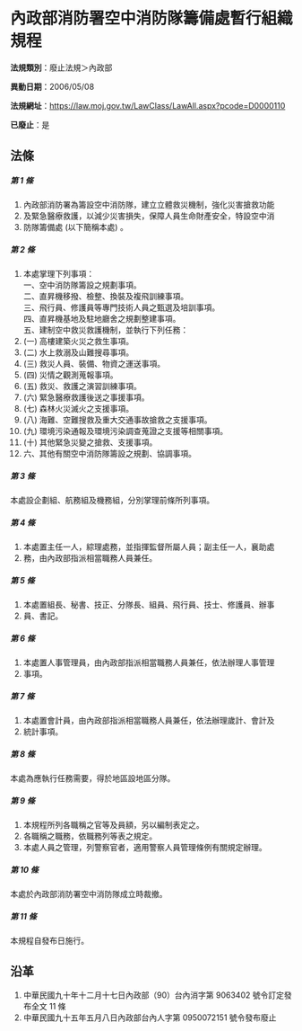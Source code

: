 # 內政部消防署空中消防隊籌備處暫行組織規程

**法規類別**：廢止法規＞內政部

**異動日期**：2006/05/08  

**法規網址**：https://law.moj.gov.tw/LawClass/LawAll.aspx?pcode=D0000110

**已廢止**：是



## 法條
##### 第 1 條
1. 內政部消防署為籌設空中消防隊，建立立體救災機制，強化災害搶救功能
1. 及緊急醫療救護，以減少災害損失，保障人員生命財產安全，特設空中消
1. 防隊籌備處 (以下簡稱本處) 。

##### 第 2 條
1. 本處掌理下列事項：  
一、空中消防隊籌設之規劃事項。  
二、直昇機移撥、檢整、換裝及複飛訓練事項。  
三、飛行員、修護員等專門技術人員之甄選及培訓事項。  
四、直昇機基地及駐地廳舍之規劃整建事項。  
五、建制空中救災救護機制，並執行下列任務：
1.  (一) 高樓建築火災之救生事項。
1.  (二) 水上救溺及山難搜尋事項。
1.  (三) 救災人員、裝備、物資之運送事項。
1.  (四) 災情之觀測蒐報事項。
1.  (五) 救災、救護之演習訓練事項。
1.  (六) 緊急醫療救護後送之事援事項。
1.  (七) 森林火災滅火之支援事項。
1.  (八) 海難、空難搜救及重大交通事故搶救之支援事項。
1.  (九) 環境污染通報及環境污染調查蒐證之支援等相關事項。
1.  (十) 其他緊急災變之搶救、支援事項。
1. 六、其他有關空中消防隊籌設之規劃、協調事項。

##### 第 3 條
本處設企劃組、航務組及機務組，分別掌理前條所列事項。

##### 第 4 條
1. 本處置主任一人，綜理處務，並指揮監督所屬人員；副主任一人，襄助處
1. 務，由內政部指派相當職務人員兼任。

##### 第 5 條
1. 本處置組長、秘書、技正、分隊長、組員、飛行員、技士、修護員、辦事
1. 員、書記。

##### 第 6 條
1. 本處置人事管理員，由內政部指派相當職務人員兼任，依法辦理人事管理
1. 事項。

##### 第 7 條
1. 本處置會計員，由內政部指派相當職務人員兼任，依法辦理歲計、會計及
1. 統計事項。

##### 第 8 條
本處為應執行任務需要，得於地區設地區分隊。

##### 第 9 條
1. 本規程所列各職稱之官等及員額，另以編制表定之。
1. 各職稱之職務，依職務列等表之規定。
1. 本處人員之管理，列警察官者，適用警察人員管理條例有關規定辦理。

##### 第 10 條
本處於內政部消防署空中消防隊成立時裁撤。

##### 第 11 條
本規程自發布日施行。

## 沿革
1. 中華民國九十年十二月十七日內政部（90）台內消字第 9063402  號令訂定發布全文 11 條                                    
1. 中華民國九十五年五月八日內政部台內人字第 0950072151 號令發布廢止

